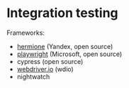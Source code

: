 # Integration testing

Frameworks:&#x20;

* [hermione](https://yandex.ru/dev/hermione/) (Yandex, open source)
* [playwright](https://playwright.dev/) (Microsoft, open source)
* cypress (open source)
* [webdriver.io](https://webdriver.io/) (wdio)
* nightwatch
